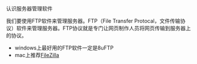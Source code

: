 认识服务器管理软件

我们要使用FTP软件来管理服务器。FTP（File Transfer Protocal，文件传输协议）软件来管理服务器。FTP协议就是专门让网页制作人员将网页传输到服务器上的协议。

* windows上最好用的FTP软件一定是8uFTP
* mac上推荐[FileZilla](https://filezilla-project.org)

